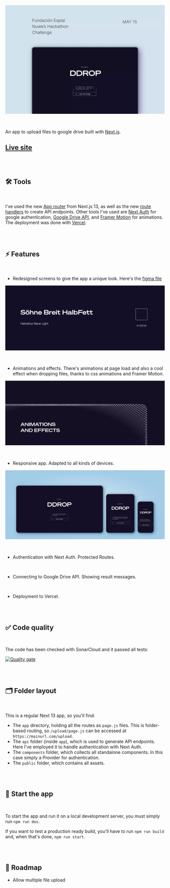 ![DDROP App](/public/screenshot.webp)

<br/>

An app to upload files to google drive built with [Next.js](https://nextjs.org/).

## [Live site](https://drop-zone-fundacion-esplai.vercel.app/)

<br/><br/>

## 🛠 Tools

<br/>

I've used the new [App router](https://nextjs.org/docs/app/building-your-application/routing) from Next.js 13, as well as the new [route handlers](https://nextjs.org/docs/app/building-your-application/routing/router-handlers) to create API endpoints. Other tools I've used are [Next Auth](https://next-auth.js.org/) for google authentication, [Google Drive API](https://developers.google.com/drive/api/guides/about-sdk), and [Framer Motion](https://www.framer.com/motion/?utm_source=google&utm_medium=adwords&utm_campaign=TW-WW-All-GS-UA-Traffic-20190326-Brand.Bmm_&gad=1&gclid=Cj0KCQjwsIejBhDOARIsANYqkD2_HzOAPDZ4CSmgJ5CL82OktAHY3lZclR1sU3QhpFOXEWKNMLADlfMaAgUnEALw_wcB) for animations. The deployment was done with [Vercel](https://vercel.com).

<br/><br/>

## ⚡️ Features

<br/>

- Redesigned screens to give the app a unique look. Here's the [figma file](<https://www.figma.com/file/oCTf5jFz0F8DZ9zEZqnaBy/Drop-Zone-(Copy)?type=design&node-id=0%3A1&t=X6XI4bPXTW9AfAOZ-1>)

![Animations](/public/design.png)

<br/>

- Animations and effects. There's animations at page load and also a cool effect when dropping files, thanks to css animations and Framer Motion.

![Animations](/public/animations.webp)

<br/>

- Responsive app. Adapted to all kinds of devices.

![Responsive](/public/responsive.webp)

<br/>

- Authentication with Next Auth. Protected Routes.

<br/>

- Connecting to Google Drive API. Showing result messages.

<br/>

- Deployment to Vercel.

<br/><br/>

## ✅ Code quality

<br/>

The code has been checked with SonarCloud and it passed all tests:

[![Quality gate](https://sonarcloud.io/api/project_badges/quality_gate?project=marnauortega_drop-zone)](https://sonarcloud.io/summary/new_code?id=marnauortega_drop-zone)

<br/><br/>

## 🗂 Folder layout

<br/>

This is a regular Next 13 app, so you'll find:

- The `app` directory, holding all the routes as `page.js` files. This is folder-based routing, so `/upload/page.js` can be accessed at `https://mainurl.com/upload`.
- The `api` folder (inside `app`), which is used to generate API endpoints. Here I've employed it to handle authentication with Next Auth.
- The `components` folder, which collects all standalone components. In this case simply a Provider for authentication.
- The `public` folder, which contains all assets.

<br/><br/>

## 🏁 Start the app

<br/>

To start the app and run it on a local development server, you must simply run `npm run dev`.

If you want to test a production ready build, you'll have to run `npm run build` and, when that's done, `npm run start`.

<br/><br/>

## 🚀 Roadmap

- Allow multiple file upload
